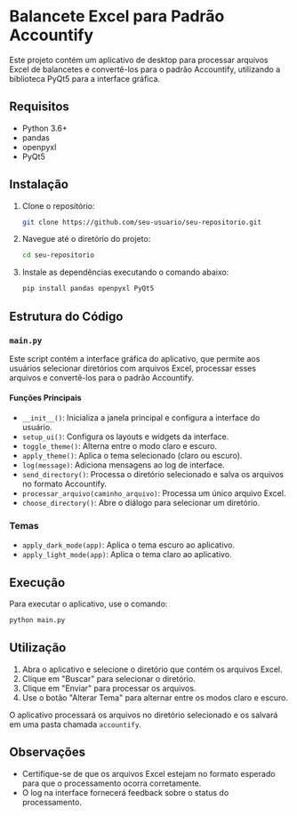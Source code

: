 # Balancete Excel para Padrão Accountify

Este projeto contém um aplicativo de desktop para processar arquivos Excel de balancetes e convertê-los para o padrão Accountify, utilizando a biblioteca PyQt5 para a interface gráfica.

## Requisitos

- Python 3.6+
- pandas
- openpyxl
- PyQt5

## Instalação

1. Clone o repositório:
    ```bash
   git clone https://github.com/seu-usuario/seu-repositorio.git
    ```
2. Navegue até o diretório do projeto:
    ```bash
   cd seu-repositorio
    ```
3. Instale as dependências executando o comando abaixo:
    ```bash
   pip install pandas openpyxl PyQt5
    ```

## Estrutura do Código

### `main.py`

Este script contém a interface gráfica do aplicativo, que permite aos usuários selecionar diretórios com arquivos Excel, processar esses arquivos e convertê-los para o padrão Accountify.

#### Funções Principais

- `__init__()`: Inicializa a janela principal e configura a interface do usuário.
- `setup_ui()`: Configura os layouts e widgets da interface.
- `toggle_theme()`: Alterna entre o modo claro e escuro.
- `apply_theme()`: Aplica o tema selecionado (claro ou escuro).
- `log(message)`: Adiciona mensagens ao log de interface.
- `send_directory()`: Processa o diretório selecionado e salva os arquivos no formato Accountify.
- `processar_arquivo(caminho_arquivo)`: Processa um único arquivo Excel.
- `choose_directory()`: Abre o diálogo para selecionar um diretório.

### Temas

- `apply_dark_mode(app)`: Aplica o tema escuro ao aplicativo.
- `apply_light_mode(app)`: Aplica o tema claro ao aplicativo.

## Execução

Para executar o aplicativo, use o comando:
   ```bash
python main.py
   ```

## Utilização

1. Abra o aplicativo e selecione o diretório que contém os arquivos Excel.
2. Clique em "Buscar" para selecionar o diretório.
3. Clique em "Enviar" para processar os arquivos.
4. Use o botão "Alterar Tema" para alternar entre os modos claro e escuro.

O aplicativo processará os arquivos no diretório selecionado e os salvará em uma pasta chamada `accountify`.

## Observações

- Certifique-se de que os arquivos Excel estejam no formato esperado para que o processamento ocorra corretamente.
- O log na interface fornecerá feedback sobre o status do processamento.